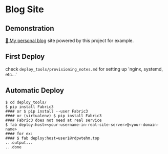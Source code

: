 # Blog Site



## Demonstration

[:link: My personal blog](http://rdpwtehm.ddns.net:8080/posts/) site powered by this project for example.



## First Deploy

check `deploy_tools/provisioning_notes.md` for setting up 'nginx, systemd, etc...'



## Automatic Deploy

```
$ cd deploy_tools/
$ pip install Fabric3
#### or $ pip install --user Fabric3
#### or (virtualenv) $ pip install Fabric3
#### Fabric3 does not need at real service
$ fab deploy:host=<your-username-in-real-site-server>@<your-domain-name>
#### for ex:
#### $ fab deploy:host=user1@rdpwtehm.top
...output...
...done
```


